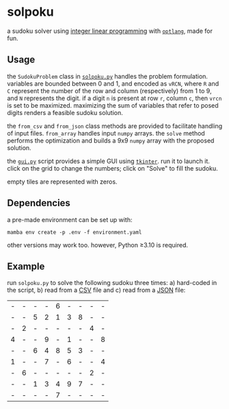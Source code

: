 # solpoku

a sudoku solver using [integer linear programming](https://en.wikipedia.org/wiki/Linear_programming#Integer_unknowns) with [`optlang`](http://optlang.readthedocs.org), made for fun.

## Usage

the `SudokuProblem` class in [`solpoku.py`](/solpoku.py) handles the problem formulation. variables are bounded between 0 and 1, and encoded as `vRCN`, where `R` and `C` represent the number of the row and column (respectively) from 1 to 9, and `N` represents the digit. if a digit `n` is present at row `r`, column `c`, then `vrcn` is set to be maximized. maximizing the sum of variables that refer to posed digits renders a feasible sudoku solution.

the `from_csv` and `from_json` class methods are provided to facilitate handling of input files. `from_array` handles input `numpy` arrays. the `solve` method performs the optimization and builds a 9x9 `numpy` array with the proposed solution.

the [`gui.py`](/gui.py) script provides a simple GUI using [`tkinter`](https://docs.python.org/es/3.13/library/tkinter.html). run it to launch it. click on the grid to change the numbers; click on "Solve" to fill the sudoku.

empty tiles are represented with zeros.

## Dependencies

a pre-made environment can be set up with:

```shell
mamba env create -p .env -f environment.yaml
```

other versions may work too. however, Python ≥3.10 is required.

## Example

run `solpoku.py` to solve the following sudoku three times:
a) hard-coded in the script, b) read from a [CSV](/test/sudoku.csv) file
and c) read from a [JSON](/test/sudoku.json) file:

| | | | | | | | | |
|-|-|-|-|-|-|-|-|-|
|-|-|-|-|6|-|-|-|-|
|-|-|5|2|1|3|8|-|-|
|-|2|-|-|-|-|-|4|-|
|4|-|-|9|-|1|-|-|8|
|-|-|6|4|8|5|3|-|-|
|1|-|-|7|-|6|-|-|4|
|-|6|-|-|-|-|-|2|-|
|-|-|1|3|4|9|7|-|-|
|-|-|-|-|7|-|-|-|-|
